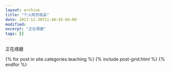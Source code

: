 ```yaml
---
layout: archive
title: "个人网页成品"
date: 2017-12-30T11:40:45-04:00
modified:
excerpt: "正在琢磨"
tags: []
---
```


正在琢磨

<div class="tiles">
{% for post in site.categories.teaching %}
  {% include post-grid.html %}
{% endfor %}
</div><!-- /.tiles 把所有categories 有teaching的列出來-->
